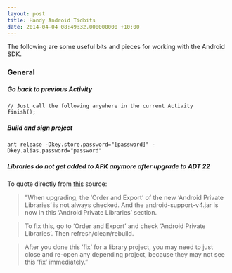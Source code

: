 ```yaml
---
layout: post
title: Handy Android Tidbits
date: 2014-04-04 08:49:32.000000000 +10:00
---
```

The following are some useful bits and pieces for working with the Android SDK.

### General
##### Go back to previous Activity
``` language-java
// Just call the following anywhere in the current Activity
finish();
```

##### Build and sign project
```
ant release -Dkey.store.password="[password]" -Dkey.alias.password="password"
```

##### Libraries do not get added to APK anymore after upgrade to ADT 22
To quote directly from [this](https://groups.google.com/d/msg/adt-dev/epOfZbKPFdk/RbR2VYNQ5_8J) source:
> "When upgrading, the ‘Order and Export’ of the new ‘Android Private Libraries’ is not always checked. And the android-support-v4.jar is now in this ‘Android Private Libraries’ section.

>To fix this, go to ‘Order and Export’ and check ‘Android Private Libraries’. Then refresh/clean/rebuild.

>After you done this ‘fix’ for a library project, you may need to just close and re-open any depending project, because they may not see this ‘fix’ immediately.”
